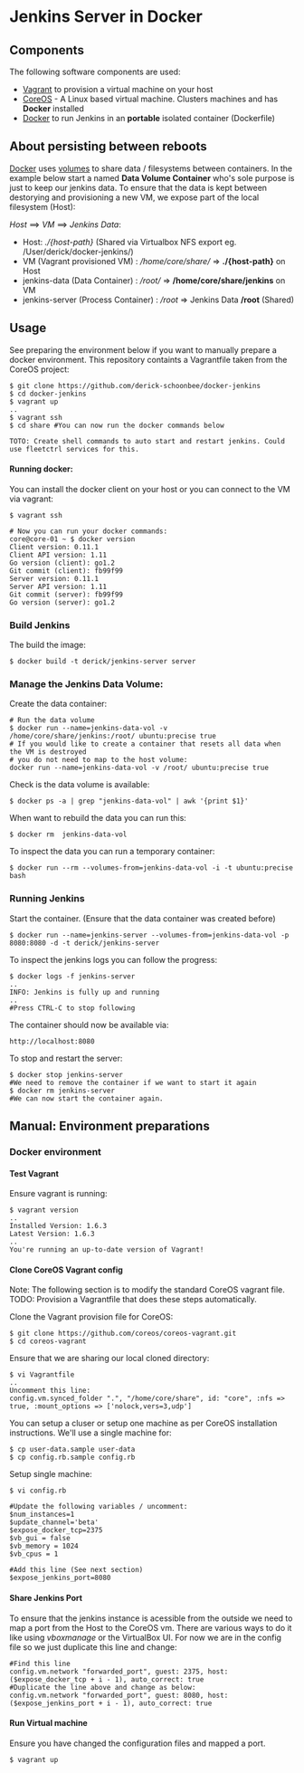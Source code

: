 # Jenkins Server in Docker

## Components

The following software components are used:

- [Vagrant](http://www.vagrantup.com/) to provision a virtual machine on your host
- [CoreOS](https://coreos.com/) - A Linux based virtual machine. Clusters machines and has **Docker** installed
- [Docker](https://docs.docker.com/) to run Jenkins in an **portable** isolated container (Dockerfile)

## About persisting between reboots

[Docker](https://docs.docker.com/) uses [volumes](https://docs.docker.com/userguide/dockervolumes/) to share data / filesystems between containers. In the example below start a named **Data Volume Container** who's sole purpose is just to keep our jenkins data. To ensure that the data is kept between destorying and provisioning a new VM, we expose part of the local filesystem (Host):

   *Host* ==> *VM* ==> *Jenkins Data*:

  - Host: *./{host-path}* (Shared via Virtualbox NFS export eg. /User/derick/docker-jenkins/)
  - VM (Vagrant provisioned VM) : */home/core/share/* => **./{host-path}** on Host
  - jenkins-data (Data Container) :  */root/* => **/home/core/share/jenkins** on VM
  - jenkins-server (Process Container) : */root* => Jenkins Data **/root** (Shared)

## Usage

See preparing the environment below if you want to manually prepare a docker environment. This repository containts a Vagrantfile taken from the CoreOS project:

    $ git clone https://github.com/derick-schoonbee/docker-jenkins
    $ cd docker-jenkins
    $ vagrant up
    ..
    $ vagrant ssh
    $ cd share #You can now run the docker commands below

    TOTO: Create shell commands to auto start and restart jenkins. Could use fleetctrl services for this.

#### Running docker:

You can install the docker client on your host or you can connect to the VM via vagrant:

    $ vagrant ssh

    # Now you can run your docker commands:
    core@core-01 ~ $ docker version
    Client version: 0.11.1
    Client API version: 1.11
    Go version (client): go1.2
    Git commit (client): fb99f99
    Server version: 0.11.1
    Server API version: 1.11
    Git commit (server): fb99f99
    Go version (server): go1.2


### Build Jenkins

The build the image:

    $ docker build -t derick/jenkins-server server

### Manage the Jenkins Data Volume:

Create the data container:

    # Run the data volume
    $ docker run --name=jenkins-data-vol -v /home/core/share/jenkins:/root/ ubuntu:precise true
    # If you would like to create a container that resets all data when the VM is destroyed
    # you do not need to map to the host volume:
    docker run --name=jenkins-data-vol -v /root/ ubuntu:precise true

Check is the data volume is available:

    $ docker ps -a | grep "jenkins-data-vol" | awk '{print $1}'

When want to rebuild the data you can run this:

    $ docker rm  jenkins-data-vol

To inspect the data you can run a temporary container:

    $ docker run --rm --volumes-from=jenkins-data-vol -i -t ubuntu:precise bash

### Running Jenkins
Start the container. (Ensure that the data container was created before)

    $ docker run --name=jenkins-server --volumes-from=jenkins-data-vol -p 8080:8080 -d -t derick/jenkins-server

To inspect the jenkins logs you can follow the progress:

    $ docker logs -f jenkins-server
    ..
    INFO: Jenkins is fully up and running
    ..
    #Press CTRL-C to stop following

The container should now be available via:

    http://localhost:8080


To stop and restart the server:

    $ docker stop jenkins-server
    #We need to remove the container if we want to start it again
    $ docker rm jenkins-server
    #We can now start the container again.

## Manual: Environment preparations

### Docker environment

#### Test Vagrant

Ensure vagrant is running:

    $ vagrant version
    ..
    Installed Version: 1.6.3
    Latest Version: 1.6.3
    ..
    You're running an up-to-date version of Vagrant!

#### Clone CoreOS Vagrant config

Note: The following section is to modify the standard CoreOS vagrant file. TODO: Provision a Vagrantfile that does these steps automatically.

Clone the Vagrant provision file for CoreOS:

    $ git clone https://github.com/coreos/coreos-vagrant.git
    $ cd coreos-vagrant

Ensure that we are sharing our local cloned directory:

    $ vi Vagrantfile
    ..
    Uncomment this line:
    config.vm.synced_folder ".", "/home/core/share", id: "core", :nfs => true, :mount_options => ['nolock,vers=3,udp']


You can setup a cluser or setup one machine as per CoreOS installation instructions. We'll use a single machine for:

    $ cp user-data.sample user-data
    $ cp config.rb.sample config.rb

Setup single machine:

    $ vi config.rb

    #Update the following variables / uncomment:
    $num_instances=1
    $update_channel='beta'
    $expose_docker_tcp=2375
    $vb_gui = false
    $vb_memory = 1024
    $vb_cpus = 1

    #Add this line (See next section)
    $expose_jenkins_port=8080

#### Share Jenkins Port

To ensure that the jenkins instance is acessible from the outside we need to map a port from the Host to the CoreOS vm. There are various ways to do it like using *vboxmanage* or the VirtualBox UI. For now we are in the config file so we just duplicate this line and change:

    #Find this line
    config.vm.network "forwarded_port", guest: 2375, host: ($expose_docker_tcp + i - 1), auto_correct: true
    #Duplicate the line above and change as below:
    config.vm.network "forwarded_port", guest: 8080, host: ($expose_jenkins_port + i - 1), auto_correct: true


#### Run Virtual machine

Ensure you have changed the configuration files and mapped a port.

    $ vagrant up


